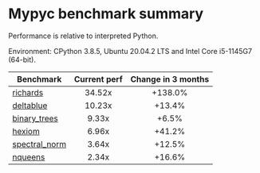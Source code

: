 # Mypyc benchmark summary

Performance is relative to interpreted Python.

Environment: CPython 3.8.5, Ubuntu 20.04.2 LTS and Intel Core i5-1145G7 (64-bit).

| Benchmark | Current perf | Change in 3 months |
| --- | :---: | :---: |
| [richards](benchmarks/richards.md) | 34.52x | +138.0% |
| [deltablue](benchmarks/deltablue.md) | 10.23x | +13.4% |
| [binary_trees](benchmarks/binary_trees.md) | 9.33x | +6.5% |
| [hexiom](benchmarks/hexiom.md) | 6.96x | +41.2% |
| [spectral_norm](benchmarks/spectral_norm.md) | 3.64x | +12.5% |
| [nqueens](benchmarks/nqueens.md) | 2.34x | +16.6% |
